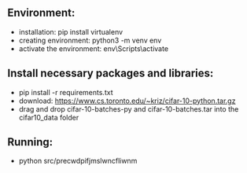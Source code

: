 ## Environment:
- installation: pip install virtualenv
- creating environment: python3 -m venv env
- activate the environment: env\Scripts\activate

## Install necessary packages and libraries:
- pip install -r requirements.txt
- download: https://www.cs.toronto.edu/~kriz/cifar-10-python.tar.gz
- drag and drop cifar-10-batches-py and cifar-10-batches.tar into the cifar10_data folder

## Running:
- python src/precwdpifjmslwncfliwnm
